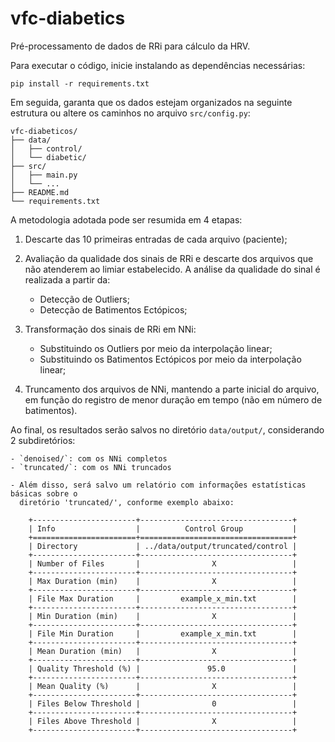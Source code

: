 # vfc-diabetics

Pré-processamento de dados de RRi para cálculo da HRV.

Para executar o código, inicie instalando as dependências necessárias:

    pip install -r requirements.txt

Em seguida, garanta que os dados estejam organizados na seguinte estrutura ou altere os caminhos no arquivo `src/config.py`:

```plaintext
vfc-diabeticos/
├── data/
│   ├── control/
│   └── diabetic/
├── src/
│   ├── main.py
│   └── ...
├── README.md
└── requirements.txt
```

A metodologia adotada pode ser resumida em 4 etapas:

1. Descarte das 10 primeiras entradas de cada arquivo (paciente);

2. Avaliação da qualidade dos sinais de RRi e descarte dos arquivos que não atenderem
   ao limiar estabelecido. A análise da qualidade do sinal é realizada a partir da:
    - Detecção de Outliers;
    - Detecção de Batimentos Ectópicos;

3. Transformação dos sinais de RRi em NNi:
    - Substituindo os Outliers por meio da interpolação linear;
    - Substituindo os Batimentos Ectópicos por meio da interpolação linear;
    
4. Truncamento dos arquivos de NNi, mantendo a parte inicial do arquivo, em função do
   registro de menor duração em tempo (não em número de batimentos).

Ao final, os resultados serão salvos no diretório `data/output/`, considerando 2 subdiretórios:

    - `denoised/`: com os NNi completos
    - `truncated/`: com os NNi truncados
    
    - Além disso, será salvo um relatório com informações estatísticas básicas sobre o
      diretório 'truncated/', conforme exemplo abaixo:

        +-----------------------+----------------------------------+
        | Info                  |          Control Group           |
        +=======================+==================================+
        | Directory             | ../data/output/truncated/control |
        +-----------------------+----------------------------------+
        | Number of Files       |                X                 |
        +-----------------------+----------------------------------+
        | Max Duration (min)    |                X                 |
        +-----------------------+----------------------------------+
        | File Max Duration     |         example_x_min.txt        |
        +-----------------------+----------------------------------+
        | Min Duration (min)    |                X                 |
        +-----------------------+----------------------------------+
        | File Min Duration     |         example_x_min.txt        |
        +-----------------------+----------------------------------+
        | Mean Duration (min)   |                X                 |
        +-----------------------+----------------------------------+
        | Quality Threshold (%) |               95.0               |
        +-----------------------+----------------------------------+
        | Mean Quality (%)      |                X                 |
        +-----------------------+----------------------------------+
        | Files Below Threshold |                0                 |
        +-----------------------+----------------------------------+
        | Files Above Threshold |                X                 |
        +-----------------------+----------------------------------+
